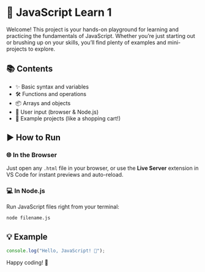 # 🚀 JavaScript Learn 1

Welcome! This project is your hands-on playground for learning and practicing the fundamentals of JavaScript. Whether you’re just starting out or brushing up on your skills, you’ll find plenty of examples and mini-projects to explore.

## 📚 Contents

- ✨ Basic syntax and variables
- 🛠️ Functions and operations
- 📦 Arrays and objects
- 💬 User input (browser & Node.js)
- 🛒 Example projects (like a shopping cart!)

## ▶️ How to Run

### 🌐 In the Browser

Just open any `.html` file in your browser, or use the **Live Server** extension in VS Code for instant previews and auto-reload.

### 💻 In Node.js

Run JavaScript files right from your terminal:

```bash
node filename.js
```

## 💡 Example

```javascript
console.log("Hello, JavaScript! 🚀");
```

Happy coding! 🎉